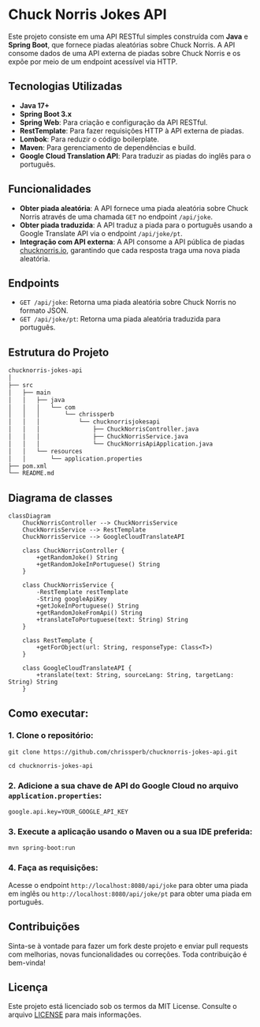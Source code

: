 # Chuck Norris Jokes API

Este projeto consiste em uma API RESTful simples construída com **Java** e **Spring Boot**, que fornece piadas aleatórias sobre Chuck Norris. A API consome dados de uma API externa de piadas sobre Chuck Norris e os expõe por meio de um endpoint acessível via HTTP.

## Tecnologias Utilizadas

* **Java 17+**
* **Spring Boot 3.x**
* **Spring Web**: Para criação e configuração da API RESTful.
* **RestTemplate**: Para fazer requisições HTTP à API externa de piadas.
* **Lombok**: Para reduzir o código boilerplate.
* **Maven**: Para gerenciamento de dependências e build.
* **Google Cloud Translation API**: Para traduzir as piadas do inglês para o português.

## Funcionalidades

* **Obter piada aleatória**: A API fornece uma piada aleatória sobre Chuck Norris através de uma chamada `GET` no endpoint `/api/joke`.
* **Obter piada traduzida**: A API traduz a piada para o português usando a Google Translate API via o endpoint `/api/joke/pt`.
* **Integração com API externa**: A API consome a API pública de piadas [chucknorris.io](https://api.chucknorris.io), garantindo que cada resposta traga uma nova piada aleatória.

## Endpoints

* `GET /api/joke`: Retorna uma piada aleatória sobre Chuck Norris no formato JSON.
* `GET /api/joke/pt`: Retorna uma piada aleatória traduzida para português.

## Estrutura do Projeto

```bash
chucknorris-jokes-api
│
├── src
│   ├── main
│   │   ├── java
│   │   │   └── com
│   │   │       └── chrissperb
│   │   │           └── chucknorrisjokesapi
│   │   │               ├── ChuckNorrisController.java
│   │   │               ├── ChuckNorrisService.java
│   │   │               └── ChuckNorrisApiApplication.java
│   │   └── resources
│   │       └── application.properties
├── pom.xml
└── README.md
```
## Diagrama de classes

```mermaid
classDiagram
    ChuckNorrisController --> ChuckNorrisService
    ChuckNorrisService --> RestTemplate
    ChuckNorrisService --> GoogleCloudTranslateAPI
    
    class ChuckNorrisController {
        +getRandomJoke() String
        +getRandomJokeInPortuguese() String
    }

    class ChuckNorrisService {
        -RestTemplate restTemplate
        -String googleApiKey
        +getJokeInPortuguese() String
        +getRandomJokeFromApi() String
        +translateToPortuguese(text: String) String
    }

    class RestTemplate {
        +getForObject(url: String, responseType: Class<T>)
    }

    class GoogleCloudTranslateAPI {
        +translate(text: String, sourceLang: String, targetLang: String) String
    }
```

## Como executar:
### 1. Clone o repositório:
`git clone https://github.com/chrissperb/chucknorris-jokes-api.git`

`cd chucknorris-jokes-api`

### 2. Adicione a sua chave de API do Google Cloud no arquivo `application.properties`:
`google.api.key=YOUR_GOOGLE_API_KEY`

### 3. Execute a aplicação usando o Maven ou a sua IDE preferida:
`mvn spring-boot:run`

### 4. Faça as requisições:
Acesse o endpoint `http://localhost:8080/api/joke` para obter uma piada em inglês ou `http://localhost:8080/api/joke/pt` para obter uma piada em português.

## Contribuições
Sinta-se à vontade para fazer um fork deste projeto e enviar pull requests com melhorias, novas funcionalidades ou correções. Toda contribuição é bem-vinda!

## Licença
Este projeto está licenciado sob os termos da MIT License. Consulte o arquivo [LICENSE]() para mais informações.
